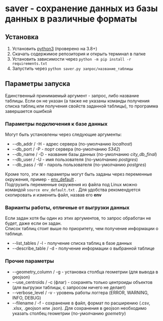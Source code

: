 # saver - сохранение данных из базы данных в различные форматы

## Установка

1. Установить [python3](https://python3.org) (проверено на 3.8+)
2. Скачать содержимое репозитория и открыть терминал в папке
3. Установить зависимости через `python -m pip install -r requirements.txt`
4. Запустить через `python saver.py запрос/название_таблицы`

## Параметры запуска

Единственный принимаемый аргумент - запрос, либо название таблицы.
Если он не указан (а также не указаны команды получения списка таблиц или получения свойств заданной таблицы), то программа завершается ошибкой

### Параметры подключения к базе данных

Могут быть установлены через следующие аргументы:
- --db_addr / -H - адрес сервера (по-умолчанию *localhost*)
- --db_port / -P - порт сервера (по-умолчанию *5342*)
- --db_name / -D - название базы данных (по-умолчанию *city_db_final*)
- --db_user / -U - имя пользователя (по-умолчанию *postgres*)
- --db_pass / -W - пароль пользователя (по-умолчанию *postgres*)

Кроме того, эти же параметры могут быть заданы через переменные окружения, пример - [env_default](env_default.txt) .  
Подгрузить переменные окружения из файла под Linux можно командой `source env_default.txt` .
Для удобства рекомендуется скопировать и изменить файл, назвав его **env**

### Варианты работы, отличные от выгрузки данных

Если задан хотя бы один из этих аргументов, то запрос обработан не будет, даже если он задан.  
Список таблиц стоит выше по приоритету, чем получение информации о таблице.

- --list_tables / -l - получение списка таблиц в базе данных
- --describe_table / -d - получение информации о выбранной таблице

### Прочие параметры

- --geometry_column / -g - установка столбца геометрии (для вывода в geojson)
- --use_centroids / -c (флаг) - сохранять только центроиды объектов (для выгрузки таблицы, с запросом ничего не делает)
- --verbose_level / -v - уровень работы логгера (ERROR, WARNING, INFO, DEBUG)
- --filename / -f - сохранение в файл, формат по расширению (.csv, .xlsx, .geojson или .json). Для сохранения в geojson необходимо указать столбец геометрии (по-умолчанию *goemetry*)